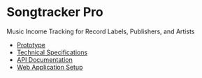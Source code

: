 # Songtracker Pro
Music Income Tracking for Record Labels, Publishers, and Artists

* [Prototype](https://planettelex.github.io/Songtracker-Pro/prototypes/v_0.05/#g=1&p=login)
* [Technical Specifications](https://github.com/planettelex/Songtracker-Pro/wiki)
* [API Documentation](https://github.com/planettelex/Songtracker-Pro/wiki/API)
* [Web Application Setup](https://github.com/planettelex/Songtracker-Pro/tree/main/Web/)